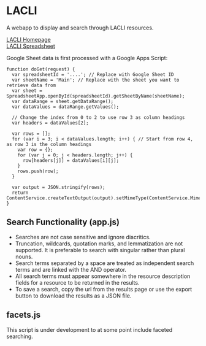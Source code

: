 # LACLI
A webapp to display and search through LACLI resources.

[LACLI Homepage](https://salalm.org/lane-lacli)<br>
[LACLI Spreadsheet](https://docs.google.com/spreadsheets/d/17ngPVWCOFe4YpuDWhP37JJQIFIrrDL0qYbX28iLneWo/edit?usp=sharing)

Google Sheet data is first processed with a Google Apps Script:
```
function doGet(request) {
  var spreadsheetId = '....'; // Replace with Google Sheet ID
  var sheetName = 'Main'; // Replace with the sheet you want to retrieve data from
  var sheet = SpreadsheetApp.openById(spreadsheetId).getSheetByName(sheetName);
  var dataRange = sheet.getDataRange();
  var dataValues = dataRange.getValues();
  
  // Change the index from 0 to 2 to use row 3 as column headings
  var headers = dataValues[2];
  
  var rows = [];
  for (var i = 3; i < dataValues.length; i++) { // Start from row 4, as row 3 is the column headings
    var row = {};
    for (var j = 0; j < headers.length; j++) {
      row[headers[j]] = dataValues[i][j];
    }
    rows.push(row);
  }
  
  var output = JSON.stringify(rows);
  return ContentService.createTextOutput(output).setMimeType(ContentService.MimeType.JSON);
}
```

## Search Functionality (app.js)
- Searches are not case sensitive and ignore diacritics.
- Truncation, wildcards, quotation marks, and lemmatization are not supported. It is preferable to search with singular rather than plural nouns.
- Search terms separated by a space are treated as independent search terms and are linked with the AND operator.
- All search terms must appear somewhere in the resource description fields for a resource to be returned in the results.
- To save a search, copy the url from the results page or use the export button to download the results as a JSON file.

## facets.js
This script is under development to at some point include faceted searching.
